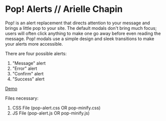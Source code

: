 Pop! Alerts // Arielle Chapin
===

Pop! is an alert replacement that directs attention to your message and brings a little pop to your site.
The default modals don't bring much focus; users will often click anything to make one go away before even reading the 
message. Pop! modals use a simple design and sleek transitions to make your alerts more accessible.

There are four possible alerts:<br />
1. "Message" alert<br />
2. "Error" alert<br />
3. "Confirm" alert<br />
4. "Success" alert<br />

<a href="http://ariellebryn.github.io/pop/">Demo</a>

Files necessary:<br />
1. CSS File (pop-alert.css OR pop-minify.css)<br />
2. JS File (pop-alert.js OR pop-minify.js)
